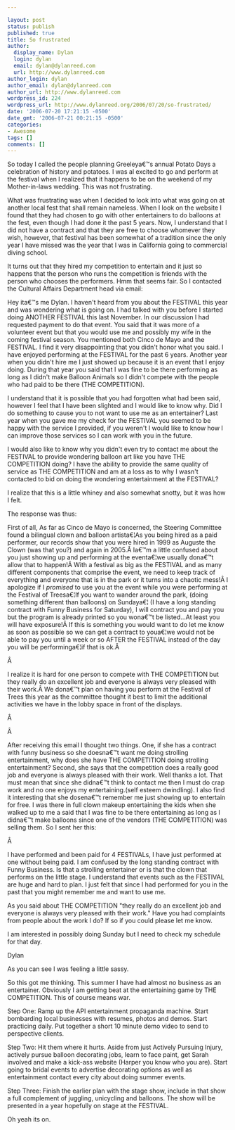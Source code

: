 ```yaml
---

layout: post
status: publish
published: true
title: So frustrated
author:
  display_name: Dylan
  login: dylan
  email: dylan@dylanreed.com
  url: http://www.dylanreed.com
author_login: dylan
author_email: dylan@dylanreed.com
author_url: http://www.dylanreed.com
wordpress_id: 224
wordpress_url: http://www.dylanreed.org/2006/07/20/so-frustrated/
date: '2006-07-20 17:21:15 -0500'
date_gmt: '2006-07-21 00:21:15 -0500'
categories:
- Awesome
tags: []
comments: []
---
```


So today I called the people planning Greeleya€™s annual Potato Days a celebration of history and potatoes. I was al excited to go and perform at the festival when I realized that it happens to be on the weekend of my Mother-in-laws wedding. This was not frustrating.

What was frustrating was when I decided to look into what was going on at another local fest that shall remain nameless. When I look on the website I found that they had chosen to go with other entertainers to do balloons at the fest, even though I had done it the past 5 years. Now, I understand that I did not have a contract and that they are free to choose whomever they wish, however, that festival has been somewhat of a tradition since the only year I have missed was the year that I was in California going to commercial diving school.

It turns out that they hired my competition to entertain and it just so happens that the person who runs the competition is friends with the person who chooses the performers. Hmm that seems fair. So I contacted the Cultural Affairs Department head via email:

Hey ita€™s me Dylan. I haven't heard from you about the FESTIVAL this year and was wondering what is going on. I had talked with you before I started doing ANOTHER FESTIVAL this last November. In our discussion I had requested payment to do that event. You said that it was more of a volunteer event but that you would use me and possibly my wife in the coming festival season. You mentioned both Cinco de Mayo and the FESTIVAL. I find it very disappointing that you didn't honor what you said. I have enjoyed performing at the FESTIVAL for the past 6 years. Another year when you didn't hire me I just showed up because it is an event that I enjoy doing. During that year you said that I was fine to be there performing as long as I didn't make Balloon Animals so I didn't compete with the people who had paid to be there (THE COMPETITION).

I understand that it is possible that you had forgotten what had been said, however I feel that I have been slighted and I would like to know why. Did I do something to cause you to not want to use me as an entertainer? Last year when you gave me my check for the FESTIVAL you seemed to be happy with the service I provided, if you weren't I would like to know how I can improve those services so I can work with you in the future.

I would also like to know why you didn't even try to contact me about the FESTIVAL to provide wondering balloon art like you have THE COMPETITION doing? I have the ability to provide the same quality of service as THE COMPETITION and am at a loss as to why I wasn't contacted to bid on doing the wondering entertainment at the FESTIVAL?  


I realize that this is a little whiney and also somewhat snotty, but it was how I felt.

The response was thus:

First of all, As far as Cinco de Mayo is concerned, the Steering Committee found a bilingual clown and balloon artista€¦As you being hired as a paid performer, our records show that you were hired in 1999 as Auguste the Clown (was that you?) and again in 2005.Â  Ia€™m a little confused about you just showing up and performing at the eventa€¦we usually dona€™t allow that to happen!Â  With a festival as big as the FESTIVAL and as many different components that comprise the event, we need to keep track of everything and everyone that is in the park or it turns into a chaotic mess!Â  I apologize if I _promised_ to use you at the event while you were performing at the Festival of Treesa€¦If you want to wander around the park, (doing something different than balloons) on Sundaya€¦ (I have a long standing contract with Funny Business for Saturday), I will contract you and pay you but the program is already printed so you wona€™t be listed...At least you will have exposure!Â  If this is something you would want to do let me know as soon as possible so we can get a contract to youa€¦we would not be able to pay you until a week or so AFTER the FESTIVAL instead of the day you will be performinga€¦if that is ok.Â 

Â 

I realize it is hard for one person to compete with THE COMPETITION but they really do an excellent job and everyone is always very pleased with their work.Â  We dona€™t plan on having you perform at the Festival of Trees this year as the committee thought it best to limit the additional activities we have in the lobby space in front of the displays.

Â 

Â 

After receiving this email I thought two things. One, if she has a contract with funny business so she doesna€™t want me doing strolling entertainment, why does she have THE COMPETITION doing strolling entertainment? Second, she says that the competition does a really good job and everyone is always pleased with their work. Well thanks a lot. That must mean that since she didna€™t think to contact me then I must do crap work and no one enjoys my entertaining.(self esteem dwindling). I also find it interesting that she dosena€™t remember me just showing up to entertain for free. I was there in full clown makeup entertaining the kids when she walked up to me a said that I was fine to be there entertaining as long as I didna€™t make balloons since one of the vendors (THE COMPETITION) was selling them. So I sent her this:

Â 

I have performed and been paid for 4 FESTIVALs, I have just performed at one without being paid. I am confused by the long standing contract with Funny Business. Is that a strolling entertainer or is that the clown that performs on the little stage. I understand that events such as the FESTIVAL are huge and hard to plan. I just felt that since I had performed for you in the past that you might remember me and want to use me.

As you said about THE COMPETITION "they really do an excellent job and everyone is always very pleased with their work." Have you had complaints from people about the work I do? If so if you could please let me know.

I am interested in possibly doing Sunday but I need to check my schedule for that day.

Dylan  


As you can see I was feeling a little sassy.

So this got me thinking. This summer I have had almost no business as an entertainer. Obviously I am getting beat at the entertaining game by THE COMPETITION. This of course means war.

Step One: Ramp up the API entertainment propaganda machine. Start bombarding local businesses with resumes, photos and demos. Start practicing daily. Put together a short 10 minute demo video to send to perspective clients.

Step Two: Hit them where it hurts. Aside from just Actively Pursuing Injury, actively pursue balloon decorating jobs, learn to face paint, get Sarah involved and make a kick-ass website (Harper you know who you are). Start going to bridal events to advertise decorating options as well as entertainment contact every city about doing summer events.

Step Three: Finish the earlier plan with the stage show, include in that show a full complement of juggling, unicycling and balloons. The show will be presented in a year hopefully on stage at the FESTIVAL.

Oh yeah its on.
